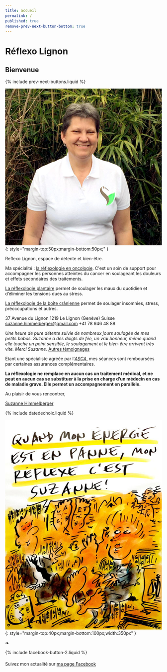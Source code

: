 ```yaml
---
title: accueil
permalink: /
published: true
remove-prev-next-button-bottom: true
---
```


# Réflexo Lignon


## Bienvenue

{% include prev-next-buttons.liquid %}

![Suzanne Himmelberger](./images/suzanne-himmelberger.jpg){: style="margin-top:50px;margin-bottom:50px;" }

Reflexo Lignon, espace de détente et bien-être.

Ma spécialité : [la réflexologie en oncologie](http://reflexo-lignon.ch/oncologie). C'est un soin de support pour accompagner les personnes atteintes du cancer en soulageant les douleurs et effets secondaires des traitements.

[La réflexologie plantaire](http://reflexo-lignon.ch/reflexologie) permet de soulager les maux du quotidien et d’éliminer les tensions dues au stress.

[La réflexologie de la boîte crânienne](http://reflexo-lignon.ch/applications) permet de soulager insomnies, stress, préoccupations et autres.

37 Avenue du Lignon
1219 Le Lignon (Genève)
Suisse
[suzanne.himmelberger@gmail.com](mailto:suzanne.himmelberger@gmail.com)
<i class="fa fa-mobile"></i> +41 78 946 48 88

*Une heure de pure détente suivie de nombreux jours soulagée de mes petits bobos. Suzanne a des doigts de fée, un vrai bonheur, même quand elle touche un point sensible, le soulagement et le bien-être arrivent très vite. Merci Suzanne.*
[Autres témoignages](http://reflexo-lignon.ch/temoignages)

Etant une spécialiste agréée par l’[*ASCA*](http://www.asca.ch/dc.aspx?content=Assureurs_conventionnes), mes séances sont remboursées par certaines assurances complémentaires.

**La réflexologie ne remplace en aucun cas un traitement médical, et ne peut en aucun cas se substituer à la prise en charge d’un médecin en cas de maladie grave. Elle permet un accompagnement en parallèle.**

Au plaisir de vous rencontrer,

[Suzanne Himmelberger](http://reflexo-lignon.ch/presentation)

{% include datedechoix.liquid %}

![Quand mon énergie est en panne, mon réflexe, c’est Suzanne (Pecub)](./images/pecub-555x742.jpg){: style="margin-top:40px;margin-bottom:100px;width:350px" }

❧

{% include facebook-button-2.liquid %}

<div style="margin-top: 20px"></div>

Suivez mon actualité sur
[ma page Facebook <i class="fa fa-facebook-official"></i>](https://www.facebook.com/R%C3%A9flexologie-Suzanne-Himmelberger-519481181567251/?fref=ts)

